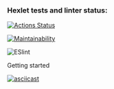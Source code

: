 ### Hexlet tests and linter status:
[![Actions Status](https://github.com/Guryanov-Maksim/frontend-project-lvl1/workflows/hexlet-check/badge.svg)](https://github.com/Guryanov-Maksim/frontend-project-lvl1/actions)

[![Maintainability](https://api.codeclimate.com/v1/badges/a99a88d28ad37a79dbf6/maintainability)](https://codeclimate.com/github/codeclimate/codeclimate/maintainability)

![ESlint](https://github.com/Guryanov-Maksim/frontend-project-lvl1/workflows/ESlint/badge.svg)

Getting started

[![asciicast](https://asciinema.org/a/cgULiyQLudOSPVxTYTLzC0kM7.svg)](https://asciinema.org/a/cgULiyQLudOSPVxTYTLzC0kM7)
